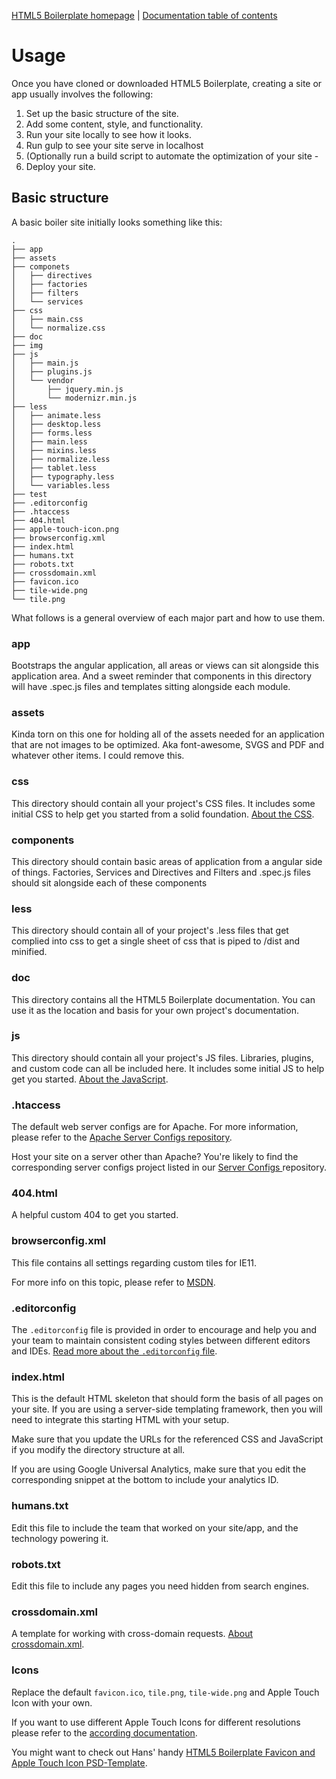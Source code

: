 [HTML5 Boilerplate homepage](https://html5boilerplate.com) | [Documentation
table of contents](TOC.md)

# Usage

Once you have cloned or downloaded HTML5 Boilerplate, creating a site or app
usually involves the following:

1. Set up the basic structure of the site.
2. Add some content, style, and functionality.
3. Run your site locally to see how it looks.
4. Run gulp to see your site serve in localhost
5. (Optionally run a build script to automate the optimization of your site -
6. Deploy your site.


## Basic structure

A basic boiler site initially looks something like this:

```
.
├── app
├── assets
├── componets
│   ├── directives
│   ├── factories
│   ├── filters
│   └── services
├── css
│   ├── main.css
│   └── normalize.css
├── doc
├── img
├── js
│   ├── main.js
│   ├── plugins.js
│   └── vendor
│       ├── jquery.min.js
│       └── modernizr.min.js
├── less
│   ├── animate.less
│   ├── desktop.less
│   ├── forms.less
│   ├── main.less
│   ├── mixins.less
│   ├── normalize.less
│   ├── tablet.less
│   ├── typography.less
│   └── variables.less
├── test
├── .editorconfig
├── .htaccess
├── 404.html
├── apple-touch-icon.png
├── browserconfig.xml
├── index.html
├── humans.txt
├── robots.txt
├── crossdomain.xml
├── favicon.ico
├── tile-wide.png
└── tile.png
```

What follows is a general overview of each major part and how to use them.

### app

Bootstraps the angular application, all areas or views can sit alongside this application
area. And a sweet reminder that components in this directory will have .spec.js files and templates sitting alongside
each module.

### assets

Kinda torn on this one for holding all of the assets needed for an application that are not
images to be optimized. Aka font-awesome, SVGS and PDF and whatever other items. I could remove this.

### css

This directory should contain all your project's CSS files. It includes some
initial CSS to help get you started from a solid foundation. [About the
CSS](css.md).

### components

This directory should contain basic areas of application from a angular side of things.
Factories, Services and Directives and Filters and .spec.js files should sit alongside each
of these components

### less

This directory should contain all of your project's .less files that get complied into
css to get a single sheet of css that is piped to /dist and minified.

### doc

This directory contains all the HTML5 Boilerplate documentation. You can use it
as the location and basis for your own project's documentation.

### js

This directory should contain all your project's JS files. Libraries, plugins,
and custom code can all be included here. It includes some initial JS to help
get you started. [About the JavaScript](js.md).

### .htaccess

The default web server configs are for Apache. For more information, please
refer to the [Apache Server Configs
repository](https://github.com/h5bp/server-configs-apache).

Host your site on a server other than Apache? You're likely to find the
corresponding server configs project listed in our [Server Configs
](https://github.com/h5bp/server-configs/blob/master/README.md) repository.

### 404.html

A helpful custom 404 to get you started.

### browserconfig.xml

This file contains all settings regarding custom tiles for IE11.

For more info on this topic, please refer to
[MSDN](https://msdn.microsoft.com/en-us/library/ie/dn455106.aspx).

### .editorconfig

The `.editorconfig` file is provided in order to encourage and help you and
your team to maintain consistent coding styles between different
editors and IDEs. [Read more about the `.editorconfig` file](misc.md#editorconfig).

### index.html

This is the default HTML skeleton that should form the basis of all pages on
your site. If you are using a server-side templating framework, then you will
need to integrate this starting HTML with your setup.

Make sure that you update the URLs for the referenced CSS and JavaScript if you
modify the directory structure at all.

If you are using Google Universal Analytics, make sure that you edit the
corresponding snippet at the bottom to include your analytics ID.

### humans.txt

Edit this file to include the team that worked on your site/app, and the
technology powering it.

### robots.txt

Edit this file to include any pages you need hidden from search engines.

### crossdomain.xml

A template for working with cross-domain requests. [About
crossdomain.xml](misc.md#crossdomainxml).

### Icons

Replace the default `favicon.ico`, `tile.png`, `tile-wide.png` and Apple
Touch Icon with your own.

If you want to use different Apple Touch Icons for different resolutions please
refer to the [according documentation](extend.md#apple-touch-icons).

You might want to check out Hans' handy [HTML5 Boilerplate Favicon and Apple
Touch Icon
PSD-Template](https://drublic.de/blog/html5-boilerplate-favicons-psd-template/).

